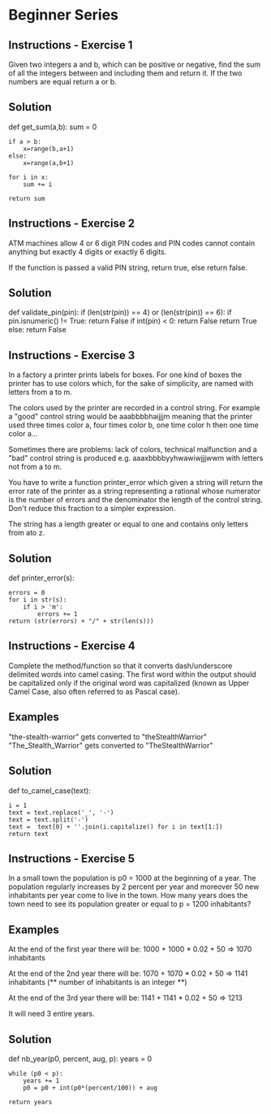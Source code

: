 # Beginner Series 

## Instructions - Exercise 1

Given two integers a and b, which can be positive or negative, find the sum of all the integers between and including them and return it. 
If the two numbers are equal return a or b.

## Solution

def get_sum(a,b):
    sum = 0
   
    if a > b:
        x=range(b,a+1)
    else:
        x=range(a,b+1)

    for i in x:
        sum += i
        
    return sum

## Instructions - Exercise 2

ATM machines allow 4 or 6 digit PIN codes and PIN codes cannot contain anything but exactly 4 digits or exactly 6 digits.

If the function is passed a valid PIN string, return true, else return false.

## Solution

def validate_pin(pin):
    if (len(str(pin)) == 4) or (len(str(pin)) == 6):
        if pin.isnumeric() != True:
            return False
        if int(pin) < 0:
            return False
        return True
    else:
        return False
        
## Instructions - Exercise 3

In a factory a printer prints labels for boxes. For one kind of boxes the printer has to use colors which, for the sake of simplicity, are named with letters from a to m.

The colors used by the printer are recorded in a control string. For example a "good" control string would be aaabbbbhaijjjm meaning that the printer used three times color a, four times color b, one time color h then one time color a...

Sometimes there are problems: lack of colors, technical malfunction and a "bad" control string is produced e.g. aaaxbbbbyyhwawiwjjjwwm with letters not from a to m.

You have to write a function printer_error which given a string will return the error rate of the printer as a string representing a rational whose numerator is the number of errors and the denominator the length of the control string. Don't reduce this fraction to a simpler expression.

The string has a length greater or equal to one and contains only letters from ato z.

## Solution

def printer_error(s):

    errors = 0
    for i in str(s):
        if i > 'm':
            errors += 1
    return (str(errors) + "/" + str(len(s)))
    
## Instructions - Exercise 4

Complete the method/function so that it converts dash/underscore delimited words into camel casing. 
The first word within the output should be capitalized only if the original word was capitalized (known as Upper Camel Case, also often referred to as Pascal case).

## Examples

"the-stealth-warrior" gets converted to "theStealthWarrior"
"The_Stealth_Warrior" gets converted to "TheStealthWarrior"

## Solution

def to_camel_case(text):

    i = 1
    text = text.replace('_', '-')
    text = text.split('-')
    text =  text[0] + ''.join(i.capitalize() for i in text[1:])
    return text
    
## Instructions - Exercise 5

In a small town the population is p0 = 1000 at the beginning of a year. 
The population regularly increases by 2 percent per year and moreover 50 new inhabitants per year come to live in the town. 
How many years does the town need to see its population greater or equal to p = 1200 inhabitants?

## Examples

At the end of the first year there will be: 
1000 + 1000 * 0.02 + 50 => 1070 inhabitants

At the end of the 2nd year there will be: 
1070 + 1070 * 0.02 + 50 => 1141 inhabitants (** number of inhabitants is an integer **)

At the end of the 3rd year there will be:
1141 + 1141 * 0.02 + 50 => 1213

It will need 3 entire years.

## Solution

def nb_year(p0, percent, aug, p):
    years = 0
    
    while (p0 < p):
        years += 1
        p0 = p0 + int(p0*(percent/100)) + aug
    
    return years
   


    
    
    

